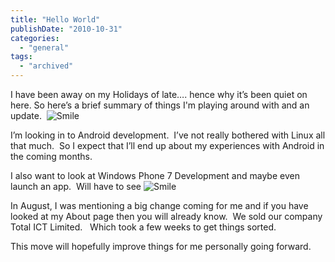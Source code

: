 ```yaml
---
title: "Hello World"
publishDate: "2010-10-31"
categories: 
  - "general"
tags:
  - "archived"
---
```


I have been away on my Holidays of late…. hence why it’s been quiet on here. So here’s a brief summary of things I'm playing around with and an update.  ![Smile](https://ramberlinggeek.co.uk/wp-content/uploads/2010/10/wlEmoticon-smile.png)

I’m looking in to Android development.  I’ve not really bothered with Linux all that much.  So I expect that I’ll end up about my experiences with Android in the coming months.

I also want to look at Windows Phone 7 Development and maybe even launch an app.  Will have to see ![Smile](https://ramberlinggeek.co.uk/wp-content/uploads/2010/10/wlEmoticon-smile.png)

In August, I was mentioning a big change coming for me and if you have looked at my About page then you will already know.  We sold our company Total ICT Limited.   Which took a few weeks to get things sorted. 

This move will hopefully improve things for me personally going forward.
